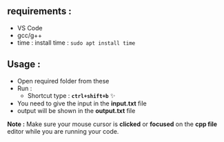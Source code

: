 ## requirements :

- VS Code
- gcc/g++
- time : install time : `sudo apt install time`

## Usage :

- Open required folder from these
- Run :
  - Shortcut type : **`ctrl+shift+b`** ✨
- You need to give the input in the **input.txt** file
- output will be shown in the **output.txt** file

**Note :** Make sure your mouse cursor is **clicked** or **focused** on the **cpp file** editor while you are running your code.
